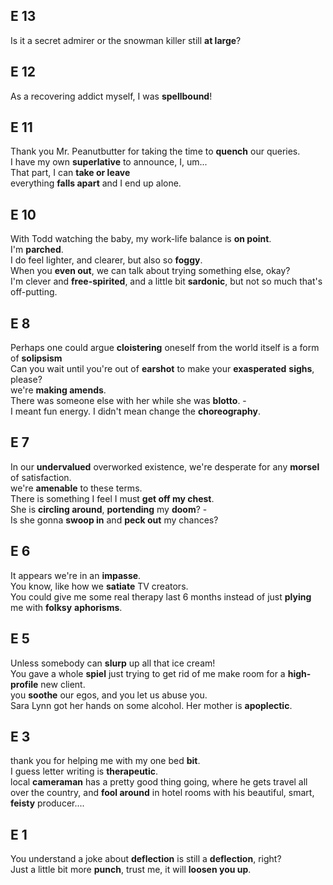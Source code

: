 
## E 13  
Is it a secret admirer or the snowman killer still **at large**?  

## E 12  
As a recovering addict myself, I was **spellbound**!  

## E 11 
Thank you Mr. Peanutbutter for taking the time to **quench** our queries.  
I have my own **superlative** to announce, I, um...  
That part, I can **take or leave**  
everything **falls apart** and I end up alone.  


##  E 10  
With Todd watching the baby, my work-life balance is **on point**.  
I'm **parched**.  
I do feel lighter, and clearer, but also so **foggy**.  
When you **even out**, we can talk about trying something else, okay?  
I'm clever and **free-spirited**, and a little bit **sardonic**, but not so much that's off-putting.  


## E 8 
Perhaps one could argue **cloistering** oneself from the world itself is a form of **solipsism**  
Can you wait until you're out of **earshot** to make your **exasperated** **sighs**, please?  
we're **making amends**.  
There was someone else with her while she was **blotto**. -  
I meant fun energy. I didn't mean change the **choreography**.  


## E 7  
In our **undervalued** overworked existence, we're desperate for any **morsel** of satisfaction.  
we're **amenable** to these terms.  
There is something I feel I must **get off my chest**.  
She is **circling around**, **portending** my **doom**? -  
Is she gonna **swoop in** and **peck out** my chances?  

## E 6  
It appears we're in an **impasse**.  
You know, like how we **satiate** TV creators.  
You could give me some real therapy last 6 months instead of just **plying** me with **folksy** **aphorisms**.  

## E 5 
Unless somebody can **slurp** up all that ice cream!  
You gave a whole **spiel** just trying to get rid of me make room for a **high-profile** new client.  
you **soothe** our egos, and you let us abuse you.  
Sara Lynn got her hands on some alcohol. Her mother is **apoplectic**.  


## E 3 
thank you for helping me with my one bed **bit**.  
I guess letter writing is **therapeutic**.  
local **cameraman** has a pretty good thing going, where he gets travel all over the country, and **fool around** in hotel rooms with his beautiful, smart, **feisty** producer....  

## E 1 
You understand a joke about **deflection** is still a **deflection**, right?  
Just a little bit more **punch**, trust me, it will **loosen you up**.  
